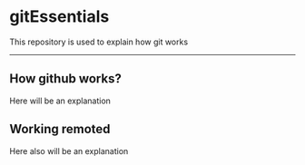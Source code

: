 # gitEssentials
This repository is used to explain how git works

---

## How github works?
Here will be an explanation

## Working remoted
Here also will be an explanation
